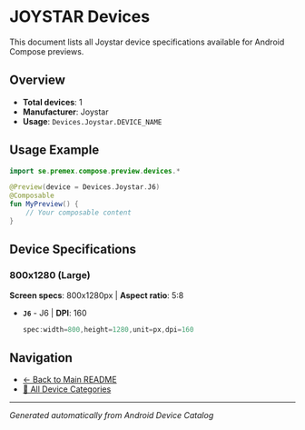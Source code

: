 # JOYSTAR Devices

This document lists all Joystar device specifications available for Android Compose previews.

## Overview

- **Total devices**: 1
- **Manufacturer**: Joystar
- **Usage**: `Devices.Joystar.DEVICE_NAME`

## Usage Example

```kotlin
import se.premex.compose.preview.devices.*

@Preview(device = Devices.Joystar.J6)
@Composable
fun MyPreview() {
    // Your composable content
}
```

## Device Specifications

### 800x1280 (Large)

**Screen specs**: 800x1280px | **Aspect ratio**: 5:8

- **`J6`** - J6 | **DPI**: 160
  ```kotlin
  spec:width=800,height=1280,unit=px,dpi=160
  ```

## Navigation

- [← Back to Main README](../../README.md)
- [📱 All Device Categories](../README.md)

---
*Generated automatically from Android Device Catalog*
